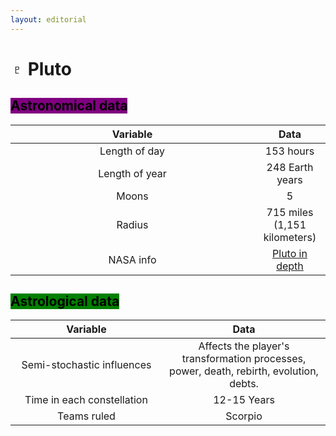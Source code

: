 ```yaml
---
layout: editorial
---
```


# ♇ Pluto

## <mark style="background-color:purple;">Astronomical data</mark>

<table><thead><tr><th width="374" align="center">Variable</th><th align="center">Data</th></tr></thead><tbody><tr><td align="center">Length of day</td><td align="center">153 hours</td></tr><tr><td align="center">Length of year</td><td align="center">248 Earth years</td></tr><tr><td align="center">Moons</td><td align="center">5</td></tr><tr><td align="center">Radius</td><td align="center">715 miles (1,151 kilometers)</td></tr><tr><td align="center">NASA info</td><td align="center"><a href="https://solarsystem.nasa.gov/planets/dwarf-planets/pluto/in-depth/">Pluto in depth</a></td></tr></tbody></table>



## <mark style="background-color:green;">Astrological data</mark>

<table><thead><tr><th width="227" align="center">Variable</th><th align="center">Data</th></tr></thead><tbody><tr><td align="center">Semi-stochastic influences</td><td align="center">Affects the player's transformation processes, power, death, rebirth, evolution, debts.</td></tr><tr><td align="center">Time in each constellation</td><td align="center">12-15 Years</td></tr><tr><td align="center">Teams ruled</td><td align="center">Scorpio</td></tr></tbody></table>

<figure><img src="../../../../../../.gitbook/assets/pexels-btgl-♡-19119944.jpg" alt=""><figcaption></figcaption></figure>
